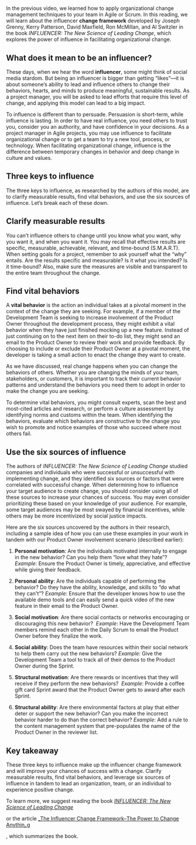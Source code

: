 # 

In the previous video, we learned how to apply organizational change management techniques to your team in Agile or Scrum. In this reading, we will learn about the influencer **change framework** developed by Joseph Grenny, Kerry Patterson, David Maxfield, Ron McMillan, and Al Switzler in the book _INFLUENCER: The New Science of Leading Change_, which explores the power of influence in facilitating organizational change. 

## **What does it mean to be an influencer?** 

These days, when we hear the word **influencer**, some might think of social media stardom. But being an influencer is bigger than getting “likes”—it is about someone’s ability to lead and influence others to change their behaviors, hearts, and minds to produce meaningful, sustainable results. As a project manager, you will be asked to lead efforts that require this level of change, and applying this model can lead to a big impact.

To influence is different than to persuade. Persuasion is short-term, while influence is lasting. In order to have real influence, you need others to trust you, consider you an authority, and have confidence in your decisions. As a project manager in Agile projects, you may use influence to facilitate organizational change or to get a team to try a new tool, process, or technology. When facilitating organizational change, influence is the difference between temporary changes in behavior and deep change in culture and values.

## **Three keys to influence** 

The three keys to influence, as researched by the authors of this model, are to clarify measurable results, find vital behaviors, and use the six sources of influence. Let’s break each of these down.

## **Clarify measurable results**

You can’t influence others to change until you know what you want, why you want it, and when you want it. You may recall that effective results are specific, measurable, achievable, relevant, and time-bound (S.M.A.R.T). When setting goals for a project, remember to ask yourself what the “why” entails. Are the results specific and measurable? Is it what you intended? Is it time-bound? Also, make sure the measures are visible and transparent to the entire team throughout the change.

## **Find vital behaviors** 

A **vital behavior** is the action an individual takes at a pivotal moment in the context of the change they are seeking. For example, if a member of the Development Team is seeking to increase involvement of the Product Owner throughout the development process, they might exhibit a vital behavior when they have just finished mocking up a new feature. Instead of just continuing on to the next item on their to-do list, they might send an email to the Product Owner to review their work and provide feedback. By choosing to include or exclude their Product Owner at a pivotal moment, the developer is taking a small action to enact the change they want to create.

As we have discussed, real change happens when you can change the behaviors of others. Whether you are changing the minds of your team, stakeholders, or customers, it is important to track their current behavior patterns and understand the behaviors you need them to adopt in order to make the change you are seeking. 

To determine vital behaviors, you might consult experts, scan the best and most-cited articles and research, or perform a culture assessment by identifying norms and customs within the team. When identifying the behaviors, evaluate which behaviors are constructive to the change you wish to promote and notice examples of those who succeed where most others fail.

## **Use the six sources of influence**

The authors of _INFLUENCER: The New Science of Leading Change_ studied companies and individuals who were successful or unsuccessful with implementing change, and they identified six sources or factors that were correlated with successful change. When determining how to influence your target audience to create change, you should consider using all of these sources to increase your chances of success. You may even consider prioritizing these based on your knowledge of your audience. For example, some target audiences may be most swayed by financial incentives, while others may be more incentivized by social justice impacts. 

Here are the six sources uncovered by the authors in their research, including a sample idea of how you can use these examples in your work in tandem with our Product Owner involvement scenario (described earlier):  

1. **Personal motivation**: Are the individuals motivated internally to engage in the new behavior? Can you help them “love what they hate”?  _Example_: Ensure the Product Owner is timely, appreciative, and effective while giving their feedback. 
    
2. **Personal ability**: Are the individuals capable of performing the behavior? Do they have the ability, knowledge, and skills to “do what they can't”? _Example_: Ensure that the developer knows how to use the available demo tools and can easily send a quick video of the new feature in their email to the Product Owner.
    
3. **Social motivation**: Are there social contacts or networks encouraging or discouraging this new behavior?  _Example_: Have the Development Team members remind each other in the Daily Scrum to email the Product Owner before they finalize the work.
    
4. **Social ability**: Does the team have resources within their social network to help them carry out the new behaviors? _Example_: Give the Development Team a tool to track all of their demos to the Product Owner during the Sprint. 
    
5. **Structural motivation**: Are there rewards or incentives that they will receive if they perform the new behaviors?  _Example_: Provide a coffee gift card Sprint award that the Product Owner gets to award after each Sprint.
    
6. **Structural ability**: Are there environmental factors at play that either deter or support the new behavior? Can you make the incorrect behavior harder to do than the correct behavior? _Example_: Add a rule to the content management system that pre-populates the name of the Product Owner in the reviewer list. 
    

## **Key takeaway**

These three keys to influence make up the influencer change framework and will improve your chances of success with a change. Clarify measurable results, find vital behaviors, and leverage six sources of influence in tandem to lead an organization, team, or an individual to experience positive change. 

To learn more, we suggest reading the book [_INFLUENCER: The New Science of Leading Change_](https://www.prnewswire.com/news-releases/influencer-the-new-science-of-leading-change-207352831.html)

or the article [_The Influencer Change Framework–The Power to Change Anythin_g](https://sourcesofinsight.com/influencer-the-power-to-change-anything/)

, which summarizes the book.